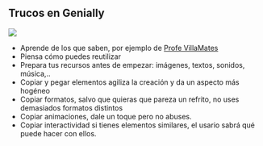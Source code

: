 ## Trucos en Genially

![](https://raw.githubusercontent.com/javacasm/Iniciacion-Herramientas-Digitales-Aula/main/images/icono-genially_trucos.png)

* Aprende de los que saben, por ejemplo de [Profe VillaMates](https://gamificacionvillamates.wordpress.com/)
* Piensa cómo puedes reutilizar
* Prepara tus recursos antes de empezar: imágenes, textos, sonidos, música,..
* Copiar y pegar elementos agiliza la creación y da un aspecto más hogéneo
* Copiar formatos, salvo que quieras que pareza un refrito, no uses demasiados formatos distintos
* Copiar animaciones, dale un toque pero no abuses.
* Copiar interactividad si tienes elementos similares, el usario sabrá qué puede hacer con ellos.

